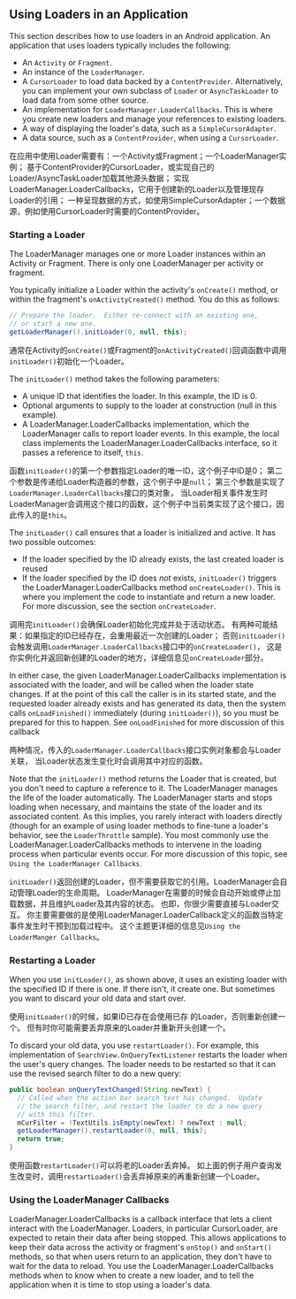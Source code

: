 
## Using Loaders in an Application

This section describes how to use loaders in an Android application. 
An application that uses loaders typically includes the following:
- An `Activity` or `Fragment`.
- An instance of the `LoaderManager`.
- A `CursorLoader` to load data backed by a `ContentProvider`. 
  Alternatively, you can implement your own subclass of `Loader` 
  or `AsyncTaskLoader` to load data from some other source.
- An implementation for `LoaderManager.LoaderCallbacks`. 
  This is where you create new loaders and manage your references to existing loaders.
- A way of displaying the loader's data, such as a `SimpleCursorAdapter`.
- A data source, such as a `ContentProvider`, when using a `CursorLoader`.

在应用中使用Loader需要有：一个Activity或Fragment；一个LoaderManager实例；
基于ContentProvider的CursorLoader，或实现自己的Loader/AsyncTaskLoader加载其他源头数据；
实现LoaderManager.LoaderCallbacks，它用于创建新的Loader以及管理现存Loader的引用；
一种呈现数据的方式，如使用SimpleCursorAdapter；一个数据源，例如使用CursorLoader时需要的ContentProvider。

### Starting a Loader

The LoaderManager manages one or more Loader instances within an Activity or Fragment.
There is only one LoaderManager per activity or fragment.

You typically initialize a Loader within the activity's `onCreate()` method, 
or within the fragment's `onActivityCreated()` method. You do this as follows:
```java
// Prepare the loader.  Either re-connect with an existing one,
// or start a new one.
getLoaderManager().initLoader(0, null, this);
```

通常在Activity的`onCreate()`或Fragment的`onActivityCreated()`回调函数中调用`initLoader()`初始化一个Loader。

The `initLoader()` method takes the following parameters:
- A unique ID that identifies the loader. In this example, the ID is 0.
- Optional arguments to supply to the loader at construction (null in this example).
- A LoaderManager.LoaderCallbacks implementation, which the LoaderManager calls to report loader events.
  In this example, the local class implements the LoaderManager.LoaderCallbacks interface,
  so it passes a reference to itself, `this`.

函数`initLoader()`的第一个参数指定Loader的唯一ID，这个例子中ID是0；
第二个参数是传递给Loader构造器的参数，这个例子中是`null`；
第三个参数是实现了`LoaderManager.LoaderCallbacks`接口的类对象，
当Loader相关事件发生时LoaderManager会调用这个接口的函数，这个例子中当前类实现了这个接口，因此传入的是`this`。

The `initLoader()` call ensures that a loader is initialized and active.
It has two possible outcomes:
- If the loader specified by the ID already exists, the last created loader is reused
- If the loader specified by the ID does *not* exists, 
  `initLoader()` triggers the LoaderManager.LoaderCallbacks method `onCreateLoader()`.
  This is where you implement the code to instantiate and return a new loader.
  For more discussion, see the section `onCreateLoader`.

调用完`initLoader()`会确保Loader初始化完成并处于活动状态。
有两种可能结果：如果指定的ID已经存在，会重用最近一次创建的Loader；
否则`initLoader()`会触发调用`LoaderManager.LoaderCallbacks`接口中的`onCreateLoader()`，
这是你实例化并返回新创建的Loader的地方，详细信息见`onCreateLoader`部分。

In either case, the given LoaderManager.LoaderCallbacks implementation is associated with the loader, 
and will be called when the loader state changes. 
If at the point of this call the caller is in its started state, 
and the requested loader already exists and has generated its data, 
then the system calls `onLoadFinished()` immediately (during `initLoader()`), 
so you must be prepared for this to happen. See `onLoadFinished` for more discussion of this callback

两种情况，传入的`LoaderManager.LoaderCallbacks`接口实例对象都会与Loader关联，
当Loader状态发生变化时会调用其中对应的函数。

Note that the `initLoader()` method returns the Loader that is created, 
but you don't need to capture a reference to it. The LoaderManager manages the life of the loader automatically.
The LoaderManager starts and stops loading when necessary, 
and maintains the state of the loader and its associated content. 
As this implies, you rarely interact with loaders directly (though for an example of using loader methods 
to fine-tune a loader's behavior, see the `LoaderThrottle` sample). 
You most commonly use the LoaderManager.LoaderCallbacks methods to intervene in the loading process 
when particular events occur. 
For more discussion of this topic, see `Using the LoaderManager Callbacks`.

`initLoader()`返回创建的Loader，但不需要获取它的引用。LoaderManager会自动管理Loader的生命周期。
LoaderManager在需要的时候会自动开始或停止加载数据，并且维护Loader及其内容的状态。
也即，你很少需要直接与Loader交互。
你主要需要做的是使用LoaderManager.LoaderCallback定义的函数当特定事件发生时干预到加载过程中。
这个主题更详细的信息见`Using the LoaderManger Callbacks`。

### Restarting a Loader

When you use `initLoader()`, as shown above, it uses an existing loader with the specified ID if there is one.
If there isn't, it create one. But sometimes you want to discard your old data and start over.

使用`initLoader()`的时候，如果ID已存在会使用已存 的Loader，否则重新创建一个。
但有时你可能需要丢弃原来的Loader并重新开头创建一个。

To discard your old data, you use `restartLoader()`.
For example, this implementation of `SearchView.OnQueryTextListener` restarts the loader 
when the user's query changes.
The loader needs to be restarted so that it can use the revised search filter to do a new query:
```java
public boolean onQueryTextChanged(String newText) {
  // Called when the action bar search text has changed.  Update
  // the search filter, and restart the loader to do a new query
  // with this filter.
  mCurFilter = !TextUtils.isEmpty(newText) ? newText : null;
  getLoaderManager().restartLoader(0, null, this);
  return true;
}
```

使用函数`restartLoader()`可以将老的Loader丢弃掉。
如上面的例子用户查询发生改变时，调用`restartLoader()`会丢弃掉原来的再重新创建一个Loader。

### Using the LoaderManager Callbacks

LoaderManager.LoaderCallbacks is a callback interface that lets a client interact with the LoaderManager.
Loaders, in particular CursorLoader, are expected to retain their data after being stopped. 
This allows applications to keep their data across the activity or fragment's `onStop()` and `onStart()` methods,
so that when users return to an application, they don't have to wait for the data to reload. 
You use the LoaderManager.LoaderCallbacks methods when to know when to create a new loader, 
and to tell the application when it is time to stop using a loader's data.

